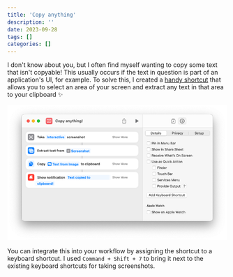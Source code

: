 ```yaml
---
title: 'Copy anything'
description: ''
date: 2023-09-28
tags: []
categories: []
---
```


I don't know about you, but I often find myself wanting to copy some text that isn't copyable! This usually occurs if the text in question is part of an application's UI, for example. To solve this, I created a [handy shortcut](https://www.icloud.com/shortcuts/ef96ddc9a9074b83ac0072f839fe4c39) that allows you to select an area of your screen and extract any text in that area to your clipboard ✨

[![Shortcut that extracts text from an interactive screenshot to your clipboard.](shortcut.png)](https://www.icloud.com/shortcuts/ef96ddc9a9074b83ac0072f839fe4c39)

You can integrate this into your workflow by assigning the shortcut to a keyboard shortcut. I used `Command + Shift + 7` to bring it next to the existing keyboard shortcuts for taking screenshots.
